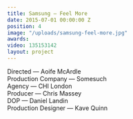 ```yaml
---
title: Samsung — Feel More
date: 2015-07-01 00:00:00 Z
position: 4
image: "/uploads/samsung-feel-more.jpg"
awards: 
video: 135153142
layout: project
---
```


Directed — Aoife McArdle  
Production Company — Somesuch  
Agency — CHI London  
Producer — Chris Massey  
DOP — Daniel Landin    
Production Designer — Kave Quinn